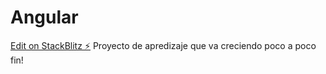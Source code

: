 # Angular

[Edit on StackBlitz ⚡️](https://stackblitz.com/edit/angular-jdytbr)
Proyecto de apredizaje que va creciendo poco a poco
fin!
